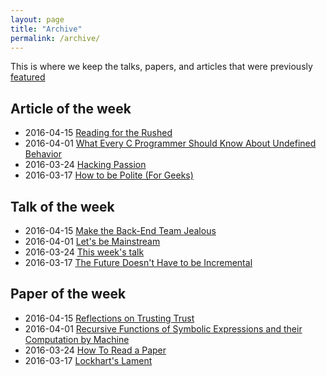 ```yaml
---
layout: page
title: "Archive"
permalink: /archive/
---
```


This is where we keep the talks, papers, and articles that were previously [featured](/featured/)

## Article of the week
- 2016-04-15 [Reading for the Rushed](http://blog.fogus.me/2012/02/22/reading/)
- 2016-04-01 [What Every C Programmer Should Know About Undefined Behavior](http://blog.llvm.org/2011/05/what-every-c-programmer-should-know.html)
- 2016-03-24 [Hacking Passion](http://kytrinyx.com/presentations/hacking-passion)
- 2016-03-17 [How to be Polite (For Geeks)](https://medium.com/message/how-to-be-polite-for-geeks-86cb784983b1)

## Talk of the week
- 2016-04-15 [Make the Back-End Team Jealous](https://www.youtube.com/watch?v=FV0DXNB94NE)
- 2016-04-01 [Let's be Mainstream](https://www.youtube.com/watch?v=oYk8CKH7OhE)
- 2016-03-24 [This week's talk](https://www.youtube.com/watch?v=QTJRwKOFddc)
- 2016-03-17 [The Future Doesn't Have to be Incremental](https://www.youtube.com/watch?v=gTAghAJcO1o)

## Paper of the week
- 2016-04-15 [Reflections on Trusting Trust](https://www.ece.cmu.edu/~ganger/712.fall02/papers/p761-thompson.pdf)
- 2016-04-01 [Recursive Functions of Symbolic Expressions and their Computation by Machine](http://www-formal.stanford.edu/jmc/recursive.pdf)
- 2016-03-24 [How To Read a Paper](http://blizzard.cs.uwaterloo.ca/keshav/home/Papers/data/07/paper-reading.pdf)
- 2016-03-17 [Lockhart's Lament](http://www.maa.org/sites/default/files/pdf/devlin/LockhartsLament.pdf)

